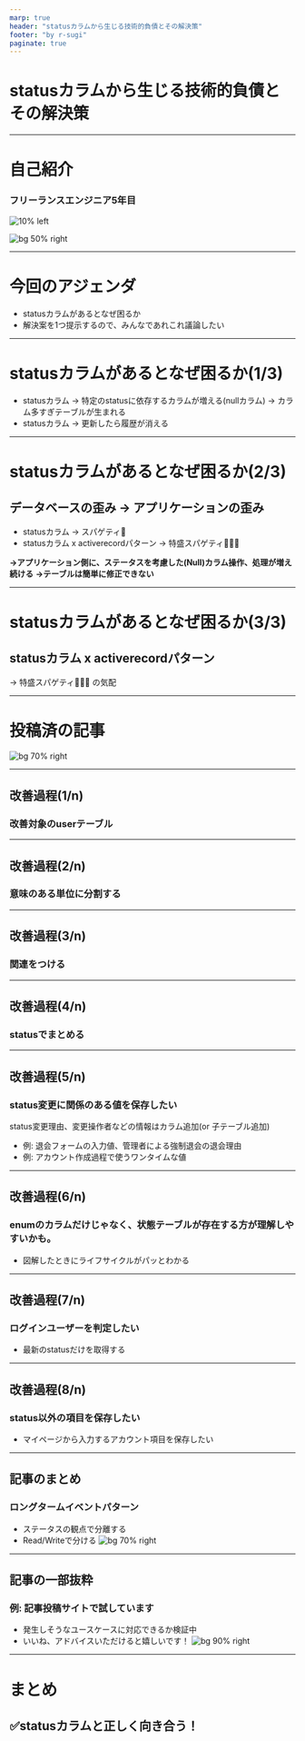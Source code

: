 ```yaml
---
marp: true
header: "statusカラムから生じる技術的負債とその解決策"
footer: "by r-sugi"
paginate: true
---
```

<!-- タイトル: 10秒以内 -->
<!-- 「statusカラムから生じる技術的負債とその解決策」について説明します。 -->
<!-- RDBのテーブル設計で -->
# statusカラムから生じる技術的負債とその解決策

---
<!-- 自己紹介: 15秒以内 -->
<!-- 先に自己紹介しますね。r-sugiと言います -->
<!-- エンジニア5年目でフロントエンド歴の方が多めです。-->
# 自己紹介

### フリーランスエンジニア5年目
![10% left](../../assets/images/social-account.png)

![bg 50% right](../../assets/images/zenn-icon.jpeg)

---
# 今回のアジェンダ
<!-- #　記事の一部抜粋: 20秒以内 -->
- statusカラムがあるとなぜ困るか
- 解決案を1つ提示するので、みんなであれこれ議論したい

---
# statusカラムがあるとなぜ困るか(1/3)
<!-- #　記事の一部抜粋: 45秒以内 -->
<!-- で、そもそも何で困るんだっけ？ -->
- statusカラム
  → 特定のstatusに依存するカラムが増える(nullカラム)
  → カラム多すぎテーブルが生まれる
- statusカラム → 更新したら履歴が消える

<!-- TODO: イメージ図 クソuserテーブルの図を追加する -->
<!-- id
status
first_name
last_name
nickname
phone_number
birthday
email
delete_flag
admin_flag
created_at
updated_at -->

---
# statusカラムがあるとなぜ困るか(2/3)
<!-- #　記事の一部抜粋: 45秒以内 -->
<!-- 放っておくと、開発するのがキツくなる -->
## データベースの歪み → アプリケーションの歪み
- statusカラム → スパゲティ🍝
- statusカラム x activerecordパターン → 特盛スパゲティ🍝🍝🍝

**→アプリケーション側に、ステータスを考慮した(Null)カラム操作、処理が増え続ける**
**→テーブルは簡単に修正できない**

---
# statusカラムがあるとなぜ困るか(3/3)
## statusカラム x activerecordパターン
→ 特盛スパゲティ🍝🍝🍝 の気配

<!-- TODO: 再掲イメージ図 クソuserテーブルの図を追加する -->

---
<!-- # 記事のサマリー: 30秒以内 -->
<!-- 前提として、記事を投稿済です。 -->
<!-- いいね、コメントでアドバイスいただけると助かります。 -->
<!-- こういう場合はどうなの？こうやったらどうかな？というポジティブなコメントだと嬉しいです。 -->
# 投稿済の記事

![bg 70% right](./article1_2_3.png)

---
## 改善過程(1/n)
### 改善対象のuserテーブル
<!-- TODO: クソuserテーブルの図を追加する -->

---
## 改善過程(2/n)
### 意味のある単位に分割する
<!-- TODO: 良きuserテーブル1 サブタイプ分離、カラム分離の図を追加する -->

---
## 改善過程(3/n)
### 関連をつける
<!-- TODO: 良きuserテーブル2 has_oneの図を追加する -->

---
## 改善過程(4/n)
### statusでまとめる
<!-- TODO: 良きuserテーブル3 の図を追加する -->

---
## 改善過程(5/n)
### status変更に関係のある値を保存したい
status変更理由、変更操作者などの情報はカラム追加(or 子テーブル追加)
- 例: 退会フォームの入力値、管理者による強制退会の退会理由
- 例: アカウント作成過程で使うワンタイムな値
<!-- TODO: 良きuserテーブル4 の図を追加する -->

---
## 改善過程(6/n)
### enumのカラムだけじゃなく、状態テーブルが存在する方が理解しやすいかも。
- 図解したときにライフサイクルがパッとわかる
<!-- TODO: 良きuserテーブル5 の図を追加する -->

---
## 改善過程(7/n)
### ログインユーザーを判定したい
- 最新のstatusだけを取得する
<!-- statusは一旦良さそう。残りのカラムを整理しよう -->
<!-- TODO: 良きuserテーブル6 の図を追加する -->

---
## 改善過程(8/n)
### status以外の項目を保存したい
- マイページから入力するアカウント項目を保存したい
<!-- TODO: 良きuserテーブル7 の図を追加する -->

---
<!-- #　記事の一部抜粋: 30秒以内 -->
## 記事のまとめ
### ロングタームイベントパターン
- ステータスの観点で分離する
- Read/Writeで分ける
![bg 70% right](./long_term.png)

---
<!-- #　記事の一部抜粋: 45秒以内 -->
## 記事の一部抜粋
### 例: 記事投稿サイトで試しています
- 発生しそうなユースケースに対応できるか検証中
- いいね、アドバイスいただけると嬉しいです！
![bg 90% right](./article3.png)

---
<!-- #　記事の一部抜粋: 10秒以内 -->
# まとめ
## ✅statusカラムと正しく向き合う！
